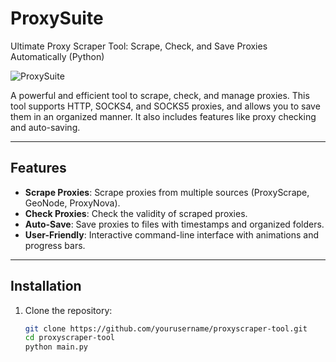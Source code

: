 # ProxySuite

Ultimate Proxy Scraper Tool: Scrape, Check, and Save Proxies Automatically (Python)

![ProxySuite](https://cdn.discordapp.com/attachments/1297285617264234590/1347390941861773333/image.png?ex=67cba719&is=67ca5599&hm=b41bc481a459509fb0baa2b9441d42442212e849bd0735d83703ceb52f17bbd3&)

A powerful and efficient tool to scrape, check, and manage proxies. This tool supports HTTP, SOCKS4, and SOCKS5 proxies, and allows you to save them in an organized manner. It also includes features like proxy checking and auto-saving.

---

## Features

- **Scrape Proxies**: Scrape proxies from multiple sources (ProxyScrape, GeoNode, ProxyNova).
- **Check Proxies**: Check the validity of scraped proxies.
- **Auto-Save**: Save proxies to files with timestamps and organized folders.
- **User-Friendly**: Interactive command-line interface with animations and progress bars.

---

## Installation

1. Clone the repository:
   ```bash
   git clone https://github.com/yourusername/proxyscraper-tool.git
   cd proxyscraper-tool
   python main.py

